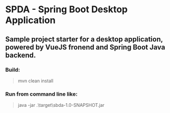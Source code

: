 # SPDA - Spring Boot Desktop Application
## Sample project starter for a desktop application, powered by VueJS fronend and Spring Boot Java backend.

### Build:
> mvn clean install
### Run from command line like:
> java -jar .\target\sbda-1.0-SNAPSHOT.jar